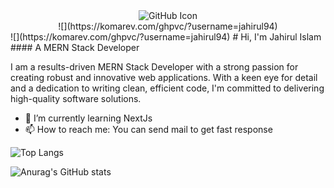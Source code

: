 <div style="margin: 0 auto; text-align: center;">
    <img src="https://media.licdn.com/dms/image/D5616AQH_MGOO9hb1hg/profile-displaybackgroundimage-shrink_350_1400/0/1691398463805?e=1703116800&v=beta&t=PksvZcAAezlAdhH6GLXwSCWuUIzr9bxURgANL-EhyzI" alt="GitHub Icon">
</div>
<div style="margin: 0 auto; text-align: center;">
  ![](https://komarev.com/ghpvc/?username=jahirul94)
</div>
![](https://komarev.com/ghpvc/?username=jahirul94)
# Hi, I'm Jahirul Islam
#### A  MERN Stack Developer 

I am a results-driven MERN Stack Developer with a strong passion for creating robust and innovative web applications. With a keen eye for detail and a dedication to writing clean, efficient code, I'm committed to delivering high-quality software solutions.

- 🌱 I’m currently learning NextJs 
- 📫 How to reach me: You can send mail to get fast response 

![Top Langs](https://github-readme-stats.vercel.app/api/top-langs/?username=jahirul94&layout=compact)

![Anurag's GitHub stats](https://github-readme-stats.vercel.app/api?username=jahirul94&show_icons=true&theme=radical)

